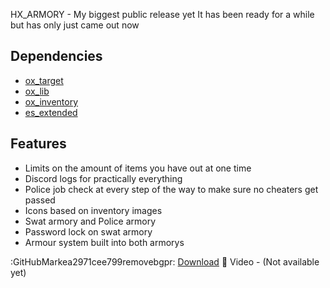HX_ARMORY - My biggest public release yet
It has been ready for a while but has only just came out now

## Dependencies
- [ox_target](https://github.com/overextended/ox_target)
- [ox_lib](https://github.com/overextended/ox_lib)
- [ox_inventory](https://github.com/overextended/ox_inventory)
- [es_extended](https://github.com/esx-framework/esx_core) 

## Features
- Limits on the amount of items you have out at one time
- Discord logs for practically everything
- Police job check at every step of the way to make sure no cheaters get passed
- Icons based on inventory images
- Swat armory and Police armory
- Password lock on swat armory
- Armour system built into both armorys

:GitHubMarkea2971cee799removebgpr: [Download](https://github.com/Haxalott/hx_armory)
:movie_camera: Video - (Not available yet)
